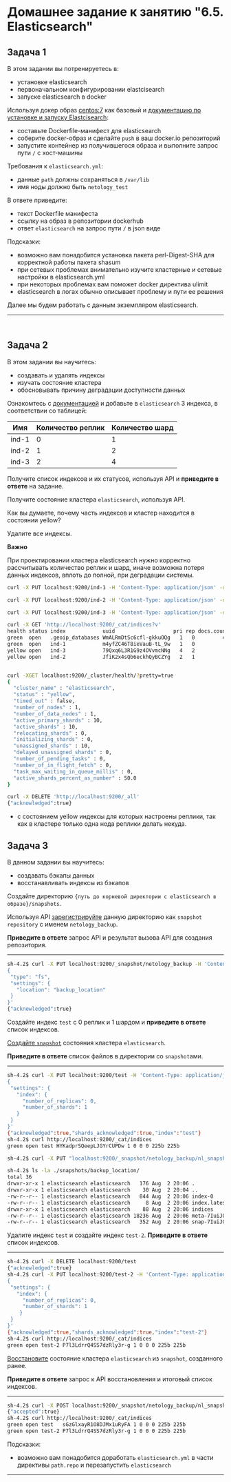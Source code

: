 # Домашнее задание к занятию "6.5. Elasticsearch"

## Задача 1

В этом задании вы потренируетесь в:
- установке elasticsearch
- первоначальном конфигурировании elastcisearch
- запуске elasticsearch в docker

Используя докер образ [centos:7](https://hub.docker.com/_/centos) как базовый и
[документацию по установке и запуску Elastcisearch](https://www.elastic.co/guide/en/elasticsearch/reference/current/targz.html):

- составьте Dockerfile-манифест для elasticsearch
- соберите docker-образ и сделайте `push` в ваш docker.io репозиторий
- запустите контейнер из получившегося образа и выполните запрос пути `/` c хост-машины

Требования к `elasticsearch.yml`:
- данные `path` должны сохраняться в `/var/lib`
- имя ноды должно быть `netology_test`

В ответе приведите:
- текст Dockerfile манифеста
- ссылку на образ в репозитории dockerhub
- ответ `elasticsearch` на запрос пути `/` в json виде

Подсказки:
- возможно вам понадобится установка пакета perl-Digest-SHA для корректной работы пакета shasum
- при сетевых проблемах внимательно изучите кластерные и сетевые настройки в elasticsearch.yml
- при некоторых проблемах вам поможет docker директива ulimit
- elasticsearch в логах обычно описывает проблему и пути ее решения

Далее мы будем работать с данным экземпляром elasticsearch.

---

```sh


```

```sh

```


## Задача 2

В этом задании вы научитесь:
- создавать и удалять индексы
- изучать состояние кластера
- обосновывать причину деградации доступности данных

Ознакомтесь с [документацией](https://www.elastic.co/guide/en/elasticsearch/reference/current/indices-create-index.html)
и добавьте в `elasticsearch` 3 индекса, в соответствии со таблицей:

| Имя | Количество реплик | Количество шард |
|-----|-------------------|-----------------|
| ind-1| 0 | 1 |
| ind-2 | 1 | 2 |
| ind-3 | 2 | 4 |

Получите список индексов и их статусов, используя API и **приведите в ответе** на задание.

Получите состояние кластера `elasticsearch`, используя API.

Как вы думаете, почему часть индексов и кластер находится в состоянии yellow?

Удалите все индексы.

**Важно**

При проектировании кластера elasticsearch нужно корректно рассчитывать количество реплик и шард,
иначе возможна потеря данных индексов, вплоть до полной, при деградации системы.
```sh
curl -X PUT localhost:9200/ind-1 -H 'Content-Type: application/json' -d'{ "settings": { "number_of_shards": 1,  "number_of_replicas": 0 }}'

curl -X PUT localhost:9200/ind-2 -H 'Content-Type: application/json' -d'{ "settings": { "number_of_shards": 2,  "number_of_replicas": 1 }}'

curl -X PUT localhost:9200/ind-3 -H 'Content-Type: application/json' -d'{ "settings": { "number_of_shards": 4,  "number_of_replicas": 2 }}'

curl -X GET 'http://localhost:9200/_cat/indices?v'
health status index            uuid                   pri rep docs.count docs.deleted store.size pri.store.size
green  open   .geoip_databases WmALRmDtSc6cfl-gkkuOQg   1   0         40            0     37.8mb         37.8mb
green  open   ind-1            m4yfZC46T8ieVauB-tL_9w   1   0          0            0       226b           226b
yellow open   ind-3            79Qxq6L3R1G9z4OVvmcNNg   4   2          0            0       226b           226b
yellow open   ind-2            JfiK2x4sQb6eckhQyBCZYg   2   1          0            0       452b           452b


curl -XGET localhost:9200/_cluster/health/?pretty=true
{
  "cluster_name" : "elasticsearch",
  "status" : "yellow",
  "timed_out" : false,
  "number_of_nodes" : 1,
  "number_of_data_nodes" : 1,
  "active_primary_shards" : 10,
  "active_shards" : 10,
  "relocating_shards" : 0,
  "initializing_shards" : 0,
  "unassigned_shards" : 10,
  "delayed_unassigned_shards" : 0,
  "number_of_pending_tasks" : 0,
  "number_of_in_flight_fetch" : 0,
  "task_max_waiting_in_queue_millis" : 0,
  "active_shards_percent_as_number" : 50.0
}

curl -X DELETE 'http://localhost:9200/_all'
{"acknowledged":true}
```
- с состоянием yellow индексы для которых настроены реплики, так как в кластере только одна нода реплики делать некуда.

## Задача 3

В данном задании вы научитесь:
- создавать бэкапы данных
- восстанавливать индексы из бэкапов

Создайте директорию `{путь до корневой директории с elasticsearch в образе}/snapshots`.

Используя API [зарегистрируйте](https://www.elastic.co/guide/en/elasticsearch/reference/current/snapshots-register-repository.html#snapshots-register-repository)
данную директорию как `snapshot repository` c именем `netology_backup`.

**Приведите в ответе** запрос API и результат вызова API для создания репозитория.

---

```sh
sh-4.2$ curl -X PUT localhost:9200/_snapshot/netology_backup -H 'Content-Type: application/json' -d'
{
 "type": "fs",
 "settings": {
   "location": "backup_location"
 }
}'
{"acknowledged":true}
```
Создайте индекс `test` с 0 реплик и 1 шардом и **приведите в ответе** список индексов.

[Создайте `snapshot`](https://www.elastic.co/guide/en/elasticsearch/reference/current/snapshots-take-snapshot.html)
состояния кластера `elasticsearch`.

**Приведите в ответе** список файлов в директории со `snapshot`ами.

---

```sh
sh-4.2$ curl -X PUT localhost:9200/test -H 'Content-Type: application/json' -d '
{
 "settings": {
   "index": {
     "number_of_replicas": 0,
     "number_of_shards": 1
   }
 }
}'
{"acknowledged":true,"shards_acknowledged":true,"index":"test"}
sh-4.2$ curl http://localhost:9200/_cat/indices
green open test HYKadprSQeepLJGYrCUPDw 1 0 0 0 225b 225b
```

```sh
sh-4.2$ curl -X PUT "localhost:9200/_snapshot/netology_backup/nl_snapshot?wait_for_completion=true&pretty"
```

```sh
sh-4.2$ ls -la ./snapshots/backup_location/
total 36
drwxr-xr-x 1 elasticsearch elasticsearch   176 Aug  2 20:06 .
drwxr-xr-x 1 elasticsearch elasticsearch    30 Aug  2 20:04 ..
-rw-r--r-- 1 elasticsearch elasticsearch   844 Aug  2 20:06 index-0
-rw-r--r-- 1 elasticsearch elasticsearch     8 Aug  2 20:06 index.latest
drwxr-xr-x 1 elasticsearch elasticsearch    88 Aug  2 20:06 indices
-rw-r--r-- 1 elasticsearch elasticsearch 18236 Aug  2 20:06 meta-7IuiJ04TTEW2k76B_tEDDw.dat
-rw-r--r-- 1 elasticsearch elasticsearch   352 Aug  2 20:06 snap-7IuiJ04TTEW2k76B_tEDDw.dat
```

Удалите индекс `test` и создайте индекс `test-2`. **Приведите в ответе** список индексов.

---

```sh
sh-4.2$ curl -X DELETE localhost:9200/test
{"acknowledged":true}
sh-4.2$ curl -X PUT localhost:9200/test-2 -H 'Content-Type: application/json' -d '
{
 "settings": {
   "index": {
     "number_of_replicas": 0,
     "number_of_shards": 1
    }
 }
}'
{"acknowledged":true,"shards_acknowledged":true,"index":"test-2"}
sh-4.2$ curl http://localhost:9200/_cat/indices
green open test-2 P7l3LdrrQ4SS7dzRly3r-g 1 0 0 0 225b 225b
```

[Восстановите](https://www.elastic.co/guide/en/elasticsearch/reference/current/snapshots-restore-snapshot.html) состояние
кластера `elasticsearch` из `snapshot`, созданного ранее.

**Приведите в ответе** запрос к API восстановления и итоговый список индексов.

---

```sh
sh-4.2$ curl -X POST localhost:9200/_snapshot/netology_backup/nl_snapshot/_restore
{"accepted":true}
sh-4.2$ curl http://localhost:9200/_cat/indices
green open test   sGzGlxayR1O8DJMx1uRyFA 1 0 0 0 225b 225b
green open test-2 P7l3LdrrQ4SS7dzRly3r-g 1 0 0 0 225b 225b
```

Подсказки:
- возможно вам понадобится доработать `elasticsearch.yml` в части директивы `path.repo` и перезапустить `elasticsearch`

---
